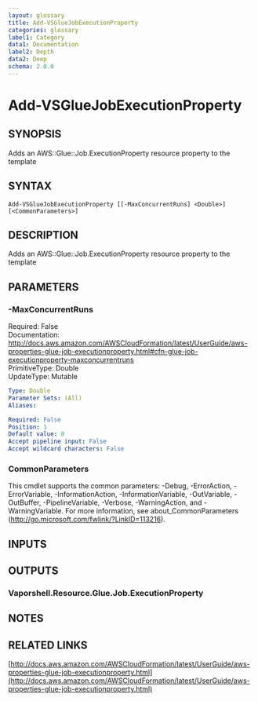 ```yaml
---
layout: glossary
title: Add-VSGlueJobExecutionProperty
categories: glossary
label1: Category
data1: Documentation
label2: Depth
data2: Deep
schema: 2.0.0
---
```


# Add-VSGlueJobExecutionProperty

## SYNOPSIS
Adds an AWS::Glue::Job.ExecutionProperty resource property to the template

## SYNTAX

```
Add-VSGlueJobExecutionProperty [[-MaxConcurrentRuns] <Double>] [<CommonParameters>]
```

## DESCRIPTION
Adds an AWS::Glue::Job.ExecutionProperty resource property to the template

## PARAMETERS

### -MaxConcurrentRuns
Required: False    
Documentation: http://docs.aws.amazon.com/AWSCloudFormation/latest/UserGuide/aws-properties-glue-job-executionproperty.html#cfn-glue-job-executionproperty-maxconcurrentruns    
PrimitiveType: Double    
UpdateType: Mutable

```yaml
Type: Double
Parameter Sets: (All)
Aliases:

Required: False
Position: 1
Default value: 0
Accept pipeline input: False
Accept wildcard characters: False
```

### CommonParameters
This cmdlet supports the common parameters: -Debug, -ErrorAction, -ErrorVariable, -InformationAction, -InformationVariable, -OutVariable, -OutBuffer, -PipelineVariable, -Verbose, -WarningAction, and -WarningVariable.
For more information, see about_CommonParameters (http://go.microsoft.com/fwlink/?LinkID=113216).

## INPUTS

## OUTPUTS

### Vaporshell.Resource.Glue.Job.ExecutionProperty

## NOTES

## RELATED LINKS

[http://docs.aws.amazon.com/AWSCloudFormation/latest/UserGuide/aws-properties-glue-job-executionproperty.html](http://docs.aws.amazon.com/AWSCloudFormation/latest/UserGuide/aws-properties-glue-job-executionproperty.html)

